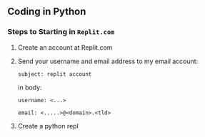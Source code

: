 ## Coding in Python

### Steps to Starting in `Replit.com`

1.  Create an account at Replit.com

2.  Send your username and email address to my email account:

    `subject: replit account`

    in body:

    `username: <...>`

    `email: <.....>@<domain>.<tld>`

3.  Create a python repl




